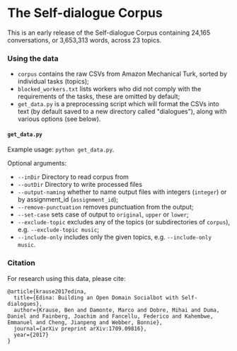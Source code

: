 # The Self-dialogue Corpus
This is an early release of the Self-dialogue Corpus containing 24,165 conversations, or 3,653,313 words, across 23 topics.

### Using the data
* `corpus` contains the raw CSVs from Amazon Mechanical Turk, sorted by individual tasks (topics);
* `blocked_workers.txt` lists workers who did not comply with the requirements of the tasks, these are omitted by default;
* `get_data.py` is a preprocessing script which will format the CSVs into text (by default saved to a new directory called "dialogues"), along with various options (see below).

#### `get_data.py`
Example usage: `python get_data.py`.

Optional arguments:
* `--inDir` Directory to read corpus from
* `--outDir` Directory to write processed files 
* `--output-naming` whether to name output files with integers (`integer`) or by assignment_id (`assignment_id`);
* `--remove-punctuation` removes punctuation from the output;
* `--set-case` sets case of output to `original`, `upper` or `lower`;
* `--exclude-topic` excludes any of the topics (or subdirectories of `corpus`), e.g. `--exclude-topic music`;
* `--include-only` includes only the given topics, e.g. `--include-only music`.

### Citation
For research using this data, please cite:
```
@article{krause2017edina,
  title={Edina: Building an Open Domain Socialbot with Self-dialogues},
  author={Krause, Ben and Damonte, Marco and Dobre, Mihai and Duma, Daniel and Fainberg, Joachim and Fancellu, Federico and Kahembwe, Emmanuel and Cheng, Jianpeng and Webber, Bonnie},
  journal={arXiv preprint arXiv:1709.09816},
  year={2017}
}
```
